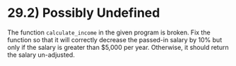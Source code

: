 # 29.2) Possibly Undefined

The function `calculate_income` in the given program is broken. Fix the function
so that it will correctly decrease the passed-in salary by 10% but only if the
salary is greater than $5,000 per year. Otherwise, it should return the salary
un-adjusted.
